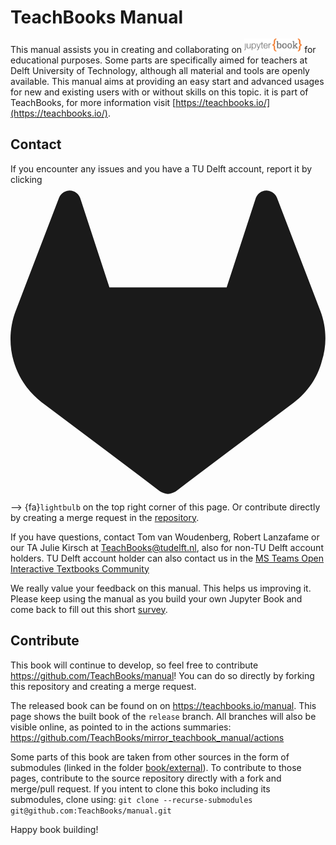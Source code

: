 # TeachBooks Manual

This manual assists you in creating and collaborating on <a href="https://jupyterbook.org/"><img  style="display:inline-block; height:1.5em; width:auto; transform:translate(0, -0.15em)" src="images/logo-wide.svg" alt="Jupyter book"></a> for educational purposes. Some parts are specifically aimed for teachers at Delft University of Technology, although all material and tools are openly available. This manual aims at providing an easy start and advanced usages for new and existing users with or without skills on this topic. it is part of TeachBooks, for more information visit [https://teachbooks.io/](https://teachbooks.io/).

## Contact
If you encounter any issues and you have a TU Delft account, report it by clicking  <svg class="svg-inline--fa fa-gitlab" aria-hidden="true" focusable="false" data-prefix="fab" data-icon="gitlab" role="img" xmlns="http://www.w3.org/2000/svg" viewBox="0 0 512 512" data-fa-i2svg=""><path fill="currentColor" d="M503.5 204.6L502.8 202.8L433.1 21.02C431.7 17.45 429.2 14.43 425.9 12.38C423.5 10.83 420.8 9.865 417.9 9.57C415 9.275 412.2 9.653 409.5 10.68C406.8 11.7 404.4 13.34 402.4 15.46C400.5 17.58 399.1 20.13 398.3 22.9L351.3 166.9H160.8L113.7 22.9C112.9 20.13 111.5 17.59 109.6 15.47C107.6 13.35 105.2 11.72 102.5 10.7C99.86 9.675 96.98 9.295 94.12 9.587C91.26 9.878 88.51 10.83 86.08 12.38C82.84 14.43 80.33 17.45 78.92 21.02L9.267 202.8L8.543 204.6C-1.484 230.8-2.72 259.6 5.023 286.6C12.77 313.5 29.07 337.3 51.47 354.2L51.74 354.4L52.33 354.8L158.3 434.3L210.9 474L242.9 498.2C246.6 500.1 251.2 502.5 255.9 502.5C260.6 502.5 265.2 500.1 268.9 498.2L300.9 474L353.5 434.3L460.2 354.4L460.5 354.1C482.9 337.2 499.2 313.5 506.1 286.6C514.7 259.6 513.5 230.8 503.5 204.6z"></path></svg> --> {fa}`lightbulb` on the top right corner of this page. Or contribute directly by creating a merge request in the [repository](https://github.com/TeachBooks/manual).

If you have questions, contact Tom van Woudenberg, Robert Lanzafame or our TA Julie Kirsch at TeachBooks@tudelft.nl, also for non-TU Delft account holders. TU Delft account holder can also contact us in the [MS Teams Open Interactive Textbooks Community](https://teams.microsoft.com/l/team/19%3Ah9-uRcP_yYauh-VuoPFozJVUvHVOB4a0mz1ZWvh4q4Q1%40thread.tacv2/conversations?groupId=3e88c1f3-4a4f-483a-a366-7e617de9ba99&tenantId=096e524d-6929-4030-8cd3-8ab42de0887b)

We really value your feedback on this manual. This helps us improving it. Please keep using the manual as you build your own Jupyter Book and come back to fill out this short [survey](https://forms.gle/hXbFUQgN95H8ftxt9).

## Contribute
This book will continue to develop, so feel free to contribute https://github.com/TeachBooks/manual! You can do so directly by forking this repository and creating a merge request.

The released book can be found on on https://teachbooks.io/manual. This page shows the built book of the `release` branch. All branches will also be visible online, as pointed to in the actions summaries: https://github.com/TeachBooks/mirror_teachbook_manual/actions

Some parts of this book are taken from other sources in the form of submodules (linked in the folder [book/external](https://github.com/TeachBooks/manual/tree/release/book/external)). To contribute to those pages, contribute to the source repository directly with a fork and merge/pull request. If you intent to clone this boko including its submodules, clone using: `git clone --recurse-submodules git@github.com:TeachBooks/manual.git`

Happy book building!